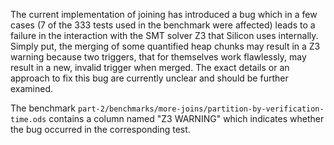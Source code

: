 The current implementation of joining has introduced a bug which in a few cases (7 of the 333 tests used in the benchmark were affected) leads to a failure in the interaction with the SMT solver Z3 that Silicon uses internally. Simply put, the merging of some quantified heap chunks may result in a Z3 warning because two triggers, that for themselves work flawlessly, may result in a new, invalid trigger when merged. The exact details or an approach to fix this bug are currently unclear and should be further examined.

The benchmark `part-2/benchmarks/more-joins/partition-by-verification-time.ods` contains a column named "Z3 WARNING" which indicates whether the bug occurred in the corresponding test.

